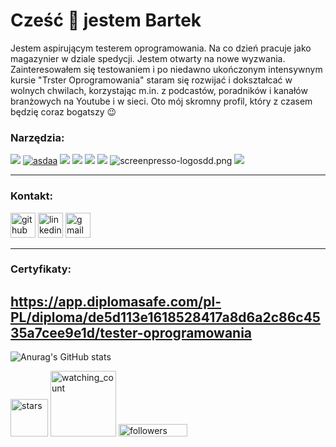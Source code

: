 # **Cześć 👋 jestem Bartek**
Jestem aspirującym testerem oprogramowania. Na co dzień pracuje jako magazynier w dziale spedycji. Jestem otwarty na nowe wyzwania. Zainteresowałem się testowaniem i po niedawno ukończonym intensywnym kursie "Trster Oprogramowania" staram się rozwijać i dokształcać w wolnych chwilach, korzystając m.in. z podcastów, poradników i kanałów branżowych na Youtube i w sieci. Oto mój skromny profil, który z czasem będzię coraz bogatszy :wink:

### ****Narzędzia****:

<img src="https://img.icons8.com/color/48/null/jira.png"/>  <a href="https://imgbb.com/"><img src="https://i.ibb.co/bNFJGXX/asdaa.png" alt="asdaa" borde="0"></a>
  <img src="https://img.icons8.com/external-tal-revivo-color-tal-revivo/48/null/external-postman-is-the-only-complete-api-development-environment-logo-color-tal-revivo.png"/>  <img src="https://img.icons8.com/color/48/null/visual-studio-code-2019.png"/>  <img src="https://img.icons8.com/color/48/null/git.png"/>
  <img src="https://img.icons8.com/color/49/null/trello.png"/>
  <img src="https://imgupload.pl/images/2023/01/09/screenpresso-logosdd.png" alt="screenpresso-logosdd.png" borde="0" />
  <img src="https://img.icons8.com/ios/48/2962FF/chrome--v1.png"/>
  
  ---
### ****Kontakt****:

[<img src='https://img.icons8.com/3d-fluency/135/null/github.png' alt='github' height='40'>](https://github.com/bartlomiejzelewski)  [<img src='https://img.icons8.com/color/96/null/linkedin-circled--v1.png' alt='linkedin' height='40'>](https://www.linkedin.com/in/Bartłomiej-Zelewski/) <a href="mailto:bzelewski25@gmail.com?"><img src='https://img.icons8.com/fluency/48/null/gmail-new.png' alt='gmail' height='40'/></a>

--- 

### ****Certyfikaty****:

https://app.diplomasafe.com/pl-PL/diploma/de5d113e1618528417a8d6a2c86c4535a7cee9e1d/tester-oprogramowania
---
![Anurag's GitHub stats](https://github-readme-stats-sigma-five.vercel.app/api?username=bartlomiejzelewski&show_icons=true&theme=tokyonight)

<p align="left"><img src="https://img.shields.io/github/stars/bartlomiejzelewski?label=Stars" alt="stars" width="60"/>
 <img src="https://komarev.com/ghpvc/?username=bartlomiejzelewski&color=blue" alt="watching_count" width="105" />
<img alt="followers" title="Follow me on Github" src="https://img.shields.io/github/followers/bartlomiejzelewski?color=257ad3&style=for-the-badge&logo=github&label=Follow" width="110" height='20.5'>
